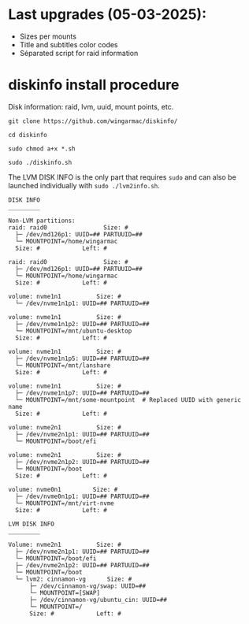 # Last upgrades (05-03-2025):
- Sizes per mounts
- Title and subtitles color codes
- Séparated script for raid information


# diskinfo install procedure

Disk information: raid, lvm, uuid, mount points, etc.

`git clone https://github.com/wingarmac/diskinfo/`

`cd diskinfo`

`sudo chmod a+x *.sh`

`sudo ./diskinfo.sh`

The LVM DISK INFO is the only part that requires `sudo` and can also be launched individually with `sudo ./lvm2info.sh`.


```
DISK INFO
_________

Non-LVM partitions:
raid: raid0                Size: #
  ├─ /dev/md126p1: UUID=## PARTUUID=##
  └─ MOUNTPOINT=/home/wingarmac
  Size: #            Left: #

raid: raid0                Size: #
  ├─ /dev/md126p1: UUID=## PARTUUID=##
  └─ MOUNTPOINT=/home/wingarmac
  Size: #            Left: #

volume: nvme1n1          Size: #
  └─ /dev/nvme1n1p1: UUID=## PARTUUID=##

volume: nvme1n1          Size: #
  ├─ /dev/nvme1n1p2: UUID=## PARTUUID=##
  └─ MOUNTPOINT=/mnt/ubuntu-desktop
  Size: #            Left: #

volume: nvme1n1          Size: #
  ├─ /dev/nvme1n1p5: UUID=## PARTUUID=##
  └─ MOUNTPOINT=/mnt/lanshare
  Size: #            Left: #

volume: nvme1n1          Size: #
  ├─ /dev/nvme1n1p7: UUID=## PARTUUID=##
  └─ MOUNTPOINT=/mnt/some-mountpoint  # Replaced UUID with generic name
  Size: #            Left: #

volume: nvme2n1          Size: #
  ├─ /dev/nvme2n1p1: UUID=## PARTUUID=##
  └─ MOUNTPOINT=/boot/efi

volume: nvme2n1          Size: #
  ├─ /dev/nvme2n1p2: UUID=## PARTUUID=##
  └─ MOUNTPOINT=/boot
  Size: #            Left: #

volume: nvme0n1         Size: #
  ├─ /dev/nvme0n1p1: UUID=## PARTUUID=##
  └─ MOUNTPOINT=/mnt/virt-nvme
  Size: #            Left: #

LVM DISK INFO
_________

Volume: nvme2n1          Size: #
  ├─ /dev/nvme2n1p1: UUID=## PARTUUID=##
  └─ MOUNTPOINT=/boot/efi
  ├─ /dev/nvme2n1p2: UUID=## PARTUUID=##
  └─ MOUNTPOINT=/boot
  └─ lvm2: cinnamon-vg      Size: #
      ├─ /dev/cinnamon-vg/swap: UUID=##
      └─ MOUNTPOINT=[SWAP]
      ├─ /dev/cinnamon-vg/ubuntu_cin: UUID=##
      └─ MOUNTPOINT=/
      Size: #            Left: #
